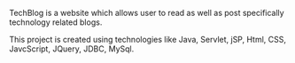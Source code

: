 TechBlog is a website which allows user to read as well as post specifically technology related blogs.




This project is created using technologies like Java, Servlet, jSP, Html, CSS, JavcScript, JQuery, JDBC, MySql.
